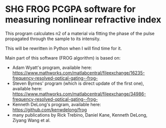 # SHG FROG PCGPA software for measuring nonlinear refractive index

This program calculates n2 of a material via fitting the phase of the pulse propagated through the sample to its intensity.

This will be rewritten in Python when I will find time for it.

Main part of this software (FROG algorithm) is based on:

- Adam Wyatt's program, available here: https://www.mathworks.com/matlabcentral/fileexchange/16235-frequency-resolved-optical-gating--frog-
- Steven Byrnes' program (which is direct update of the first one), available here: https://www.mathworks.com/matlabcentral/fileexchange/34986-frequency-resolved-optical-gating--frog-
- Kenneth DeLong's program, available here: https://github.com/kenwdelong/frog
- many publications by Rick Trebino, Daniel Kane, Kenneth DeLong, Ziyang Wang et al.
